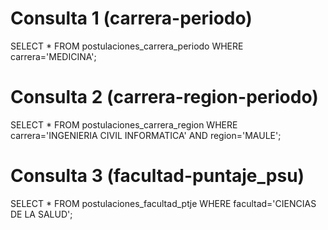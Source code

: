 
# Consulta 1 (carrera-periodo)
SELECT * FROM postulaciones_carrera_periodo WHERE carrera='MEDICINA';

# Consulta 2 (carrera-region-periodo)
SELECT * FROM postulaciones_carrera_region WHERE carrera='INGENIERIA CIVIL INFORMATICA' AND region='MAULE';

# Consulta 3 (facultad-puntaje_psu)
SELECT * FROM postulaciones_facultad_ptje WHERE facultad='CIENCIAS DE LA SALUD';


